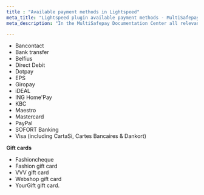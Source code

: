 ```yaml
---
title : "Available payment methods in Lightspeed"
meta_title: "Lightspeed plugin available payment methods - MultiSafepay Documentation Center"
meta_description: "In the MultiSafepay Documentation Center all relevant information regarding our Plugins and API. As well as Support pages for Payment Method, Tools and General Questions. You can also find the contact details of our Support Team and Integration Team."

---
```

+ Bancontact
+ Bank transfer
+ Belfius
+ Direct Debit
+ Dotpay
+ EPS
+ Giropay
+ iDEAL
+ ING Home'Pay
+ KBC
+ Maestro
+ Mastercard
+ PayPal
+ SOFORT Banking
+ Visa (including CartaSi, Cartes Bancaires & Dankort)

__Gift cards__

+ Fashioncheque
+ Fashion gift card
+ VVV gift card
+ Webshop gift card
+ YourGift gift card.